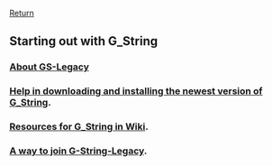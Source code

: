 [Return](../../../)
## Starting out with G_String ##
### [About GS-Legacy](About.md)
### [Help in downloading and installing the newest version of G_String](../../../tree/main/Support/get_G_String.md).
### [Resources for G_String in Wiki](../../../wiki).
### [A way to join **G-String-Legacy**](../../../blob/main/Support/membership.md).

